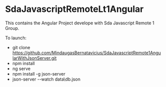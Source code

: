 # SdaJavascriptRemoteLt1Angular

This contains the Angular Project develope with Sda Javascript Remote 1 Group.

To launch:
- git clone https://github.com/MindaugasBernatavicius/SdaJavascriptRemote1AngularWithJsonServer.git
- npm install
- ng serve
- npm install -g json-server
- json-server --watch data\db.json 
